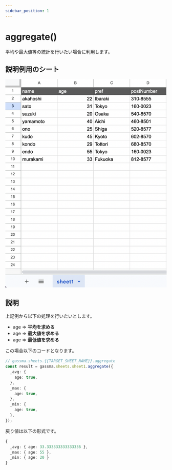 ```yaml
---
sidebar_position: 1
---
```


# aggregate()

平均や最大値等の統計を行いたい場合に利用します。

## 説明例用のシート

![説明用シート](../img/exampleSheet.png)

## 説明

上記例から以下の処理を行いたいとします。

- age => **平均を求める**
- age => **最大値を求める**
- age => **最低値を求める**

この場合以下のコードとなります。

```ts
// gassma.sheets.{{TARGET_SHEET_NAME}}.aggregate
const result = gassma.sheets.sheet1.aggregate({
  _avg: {
    age: true,
  },
  _max: {
    age: true,
  },
  _min: {
    age: true,
  },
});
```

戻り値は以下の形式です。

```ts
{
  _avg: { age: 33.333333333333336 },
  _max: { age: 55 },
  _min: { age: 20 }
}
```
